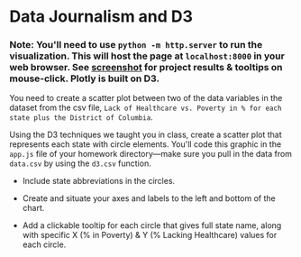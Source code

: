 # Data Journalism and D3

### Note: You'll need to use `python -m http.server` to run the visualization. This will host the page at `localhost:8000` in your web browser. See [screenshot](https://github.com/lyli888/Level-12-D3/blob/main/Interactive%20ToolTip%20Graph%20Screenshot.png) for project results & tooltips on mouse-click. Plotly is built on D3.

You need to create a scatter plot between two of the data variables in the dataset from the csv file, `Lack of Healthcare vs. Poverty in % for each state plus the District of Columbia`.

Using the D3 techniques we taught you in class, create a scatter plot that represents each state with circle elements. You'll code this graphic in the `app.js` file of your homework directory—make sure you pull in the data from `data.csv` by using the `d3.csv` function. 

* Include state abbreviations in the circles.

* Create and situate your axes and labels to the left and bottom of the chart.

* Add a clickable tooltip for each circle that gives full state name, along with specific X (% in Poverty) & Y (% Lacking Healthcare) values for each circle.







